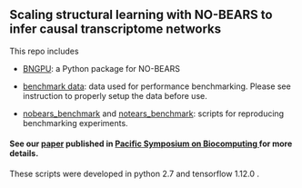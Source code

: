 ## Scaling structural learning with NO-BEARS to infer causal transcriptome networks
This repo includes

*  [BNGPU](./BNGPU): a Python package for NO-BEARS

*  [benchmark data](./benchmark_data): data used for performance benchmarking. Please see instruction to properly setup the data before use.

* [nobears_benchmark](./nobears_benchmark) and [notears_benchmark](./notears_benchmark): scripts for reproducing benchmarking experiments.

#### See our [paper](https://www.worldscientific.com/doi/abs/10.1142/9789811215636_0035) published in [Pacific Symposium on Biocomputing ](https://psb.stanford.edu/) for more details.

These scripts were developed in python 2.7 and tensorflow 1.12.0 .
